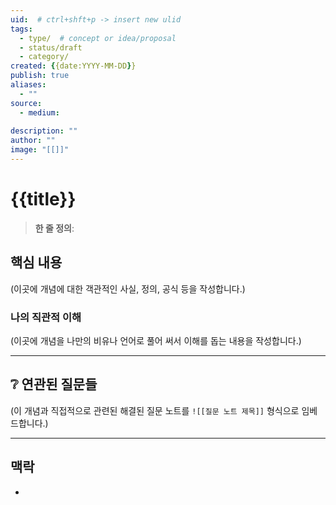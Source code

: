 ```yaml
---
uid:  # ctrl+shft+p -> insert new ulid
tags:
  - type/  # concept or idea/proposal
  - status/draft
  - category/
created: {{date:YYYY-MM-DD}}
publish: true
aliases:
  - ""
source:
  - medium:
    
description: ""
author: ""
image: "[[]]"
---
```


# {{title}}

> **한 줄 정의**: 

## 핵심 내용

(이곳에 개념에 대한 객관적인 사실, 정의, 공식 등을 작성합니다.)

### 나의 직관적 이해

(이곳에 개념을 나만의 비유나 언어로 풀어 써서 이해를 돕는 내용을 작성합니다.)

---
## ❔ 연관된 질문들

(이 개념과 직접적으로 관련된 해결된 질문 노트를 `![[질문 노트 제목]]` 형식으로 임베드합니다.)

---
## 맥락

-